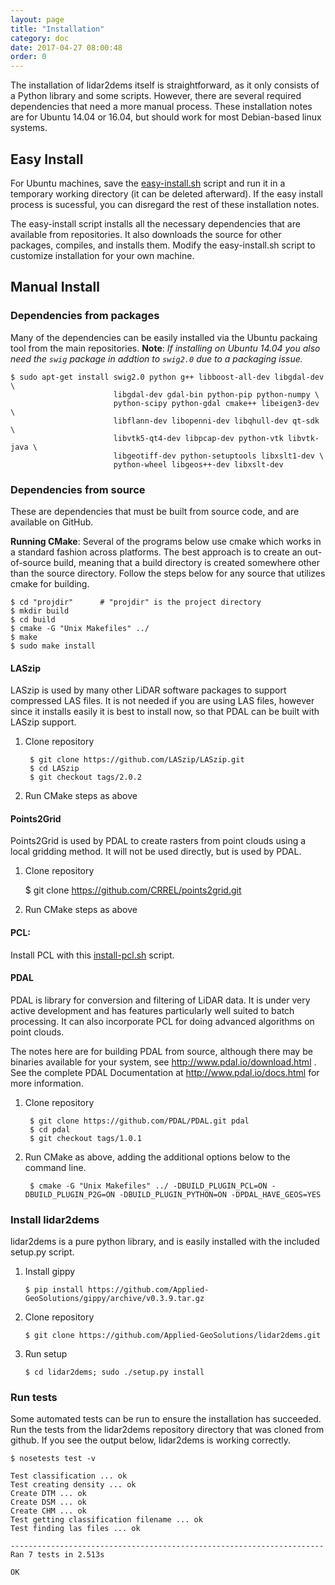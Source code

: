 ```yaml
---
layout: page
title: "Installation"
category: doc
date: 2017-04-27 08:00:48
order: 0
---
```


The installation of lidar2dems itself is straightforward, as it only consists of a Python library and some scripts. However, there are several required dependencies that need a more manual process. These installation notes are for Ubuntu 14.04 or 16.04, but should work for most Debian-based linux systems.

## Easy Install
For Ubuntu machines, save the [easy-install.sh](/lidar2dems/assets/easy-install.sh) script and run it in a temporary working directory (it can be deleted afterward).  If the easy install process is sucessful, you can disregard the rest of these installation notes.

The easy-install script installs all the necessary dependencies that are available from repositories. It also downloads the source for other packages, compiles, and installs them. Modify the easy-install.sh script to customize installation for your own machine. 

## Manual Install

### Dependencies from packages
Many of the dependencies can be easily installed via the Ubuntu packaing tool from the main repositories.  **Note**: *If installing on Ubuntu 14.04 you also need the `swig` package in addtion to `swig2.0` due to a packaging issue.*

```
$ sudo apt-get install swig2.0 python g++ libboost-all-dev libgdal-dev \
                       libgdal-dev gdal-bin python-pip python-numpy \
                       python-scipy python-gdal cmake++ libeigen3-dev \
                       libflann-dev libopenni-dev libqhull-dev qt-sdk \
                       libvtk5-qt4-dev libpcap-dev python-vtk libvtk-java \
                       libgeotiff-dev python-setuptools libxslt1-dev \
                       python-wheel libgeos++-dev libxslt-dev
```

### Dependencies from source
These are dependencies that must be built from source code, and are available on GitHub.  

**Running CMake**: Several of the programs below use cmake which works in a standard fashion across platforms. The best approach is to create an out-of-source build, meaning that a build directory is created somewhere other than the source directory. Follow the steps below for any source that utilizes cmake for building.

```
$ cd "projdir"      # "projdir" is the project directory
$ mkdir build
$ cd build
$ cmake -G "Unix Makefiles" ../
$ make
$ sudo make install
```


#### LASzip
LASzip is used by many other LiDAR software packages to support compressed LAS files. It is not needed if you are using LAS files, however since it installs easily it is best to install now, so that PDAL can be built with LASzip support.

1. Clone repository

        $ git clone https://github.com/LASzip/LASzip.git
        $ cd LASzip
        $ git checkout tags/2.0.2

2. Run CMake steps as above

#### Points2Grid
Points2Grid is used by PDAL to create rasters from point clouds using a local gridding method. It will not be used directly, but is used by PDAL.

1. Clone repository

    $ git clone https://github.com/CRREL/points2grid.git

2. Run CMake steps as above

#### PCL:
Install PCL with this [install-pcl.sh](/lidar2dems/assets/install-pcl.sh) script.

#### PDAL
PDAL is library for conversion and filtering of LiDAR data. It is under very active development and has features particularly well suited to batch processing.  It can also incorporate PCL for doing advanced algorithms on point clouds.

The notes here are for building PDAL from source, although there may be binaries available for your system, see http://www.pdal.io/download.html .
See the complete PDAL Documentation at http://www.pdal.io/docs.html for more information.

1. Clone repository

        $ git clone https://github.com/PDAL/PDAL.git pdal
        $ cd pdal
        $ git checkout tags/1.0.1

2. Run CMake as above, adding the additional options below to the command line.
        
        $ cmake -G "Unix Makefiles" ../ -DBUILD_PLUGIN_PCL=ON -DBUILD_PLUGIN_P2G=ON -DBUILD_PLUGIN_PYTHON=ON -DPDAL_HAVE_GEOS=YES


### Install lidar2dems
lidar2dems is a pure python library, and is easily installed with the included setup.py script.  

1. Install gippy

       $ pip install https://github.com/Applied-GeoSolutions/gippy/archive/v0.3.9.tar.gz

2. Clone repository

       $ git clone https://github.com/Applied-GeoSolutions/lidar2dems.git

3. Run setup
	
       $ cd lidar2dems; sudo ./setup.py install

### Run tests
Some automated tests can be run to ensure the installation has succeeded.   Run the tests from the lidar2dems repository directory that was cloned from github. If you see the output below, lidar2dems is working correctly.

```
$ nosetests test -v

Test classification ... ok
Test creating density ... ok
Create DTM ... ok
Create DSM ... ok
Create CHM ... ok
Test getting classification filename ... ok
Test finding las files ... ok

----------------------------------------------------------------------
Ran 7 tests in 2.513s

OK
```
